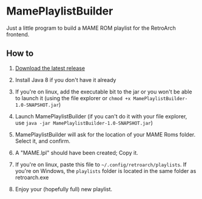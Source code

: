 # MamePlaylistBuilder

Just a little program to build a MAME ROM playlist for the RetroArch frontend.

## How to

1. [Download the latest release](https://github.com/D4Delta/MamePlaylistBuilder/releases/download/v1.0/MamePlaylistBuilder-1.0-SNAPSHOT.jar)

2. Install Java 8 if you don't have it already

3. If you're on linux, add the executable bit to the jar or you won't be able to launch it (using the file explorer or `chmod +x MamePlaylistBuilder-1.0-SNAPSHOT.jar`)

4. Launch MamePlaylistBuilder (if you can't do it with your file explorer, use `java -jar MamePlaylistBuilder-1.0-SNAPSHOT.jar`)

5. MamePlaylistBuilder will ask for the location of your MAME Roms folder. Select it, and confirm.

6. A "MAME.lpl" should have been created; Copy it.

7. If you're on linux, paste this file to `~/.config/retroarch/playlists`. If you're on Windows, the `playlists` folder is located in the same folder as retroarch.exe

8. Enjoy your (hopefully full) new playlist. 
